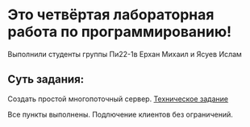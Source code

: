 # Это четвёртая лабораторная работа по программированию!
Выполнили студенты группы Пи22-1в Ерхан Михаил и Ясуев Ислам

## Суть задания: 
Создать простой многопоточный сервер. [Техническое задание](https://github.com/fa-python-network/2_threaded_server)

Все пункты выполнены. Подлючение клиентов без ограничений. 
